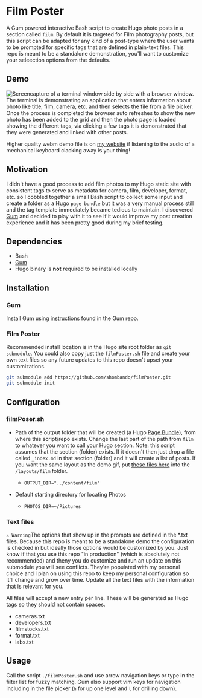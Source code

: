 # Film Poster
A Gum powered interactive Bash script to create Hugo photo posts in a section called `film`. By default it is targeted for Film photography posts, but this script can be adapted for any kind of a post-type where the user wants to be prompted for specific tags that are defined in plain-text files. This repo is meant to be a standalone demonstration, you'll want to customize your seleection options from the defaults.

## Demo
![Screencapture of a terminal window side by side with a browser window. The terminal is demonstrating an application that enters information about photo like title, film, camera, etc. and then selects the file from a file picker. Once the process is completed the browser auto refreshes to show the new photo has been added to the grid and then the photo page is loaded showing the different tags, via clicking a few tags it is demonstrated that they were generated and linked with other posts.](./filmPosterDemo.gif "1 min filmPoster showing usage and results")

Higher quality webm demo file is on [my website](https://shom.dev/posts/20240204_filmposter-with-gum-hugo-photo-post-bliss/) if listening to the audio of a mechanical keyboard clacking away is your thing!

## Motivation
I didn't have a good process to add film photos to my Hugo static site with consistent tags to serve as metadata for camera, film, developer, format, etc. so I cobbled together a small Bash script to collect some input and create a folder as a Hugo `page bundle` but it was a very manual process still and the tag template immediately became tedious to maintain.
I discovered [Gum](https://github.com/charmbracelet/gum) and decided to play with it to see if it would improve my post creation experience and it has been pretty good during my brief testing.

## Dependencies
- Bash
- [Gum](https://github.com/charmbracelet/gum)
- Hugo binary is **not** required to be installed locally

## Installation
### Gum
Install Gum using [instructions](https://github.com/charmbracelet/gum#installation) found in the Gum repo.

### Film Poster
Recommended install location is in the Hugo site root folder as `git submodule`. You could also copy just the `filmPoster.sh` file and create your own text files so any future updates to this repo doesn't upset your customizations.

``` sh
git submodule add https://github.com/shombando/filmPoster.git
git submodule init
```

## Configuration
### filmPoser.sh
- Path of the output folder that will be created (a Hugo [Page Bundle](https://gohugo.io/content-management/page-bundles/)), from where this script/repo exists. Change the last part of the path from `film` to whatever you want to call your Hugo section. Note: this script assumes that the section (folder) exists. If it doesn't then just drop a file called `_index.md` in that section (folder) and it will create a list of posts. If you want the same layout as the demo gif, put [these files here](../shom.dev/tree/main/layouts/film) into the `/layouts/film` folder.
  - `OUTPUT_DIR="../content/film"`

- Default starting directory for locating Photos
  - `PHOTOS_DIR=~/Pictures`
  
### Text files
`⚠️ Warning`The options that show up in the prompts are defined in the *.txt files. Because this repo is meant to be a standalone demo the configuration is checked in but ideally those options would be customized by you. Just know if that you use this repo "in production" (which is absolutely not recommended) and theny you do customize and run an update on this submodule you will see conflicts. They're populated with my personal choice and I plan on using this repo to keep my personal configuration so it'll change and grow over time.
Update all the text files with the information that is relevant for you. 

All files will accept a new entry per line. These will be generated as Hugo tags so they should not contain spaces.
- cameras.txt 
- developers.txt
- filmstocks.txt
- format.txt
- labs.txt

## Usage
Call the script `./filmPoster.sh` and use arrow navigation keys or type in the filter list for fuzzy matching. Gum also support vim keys for navigation including in the file picker (`h` for up one level and `l` for drilling down).
